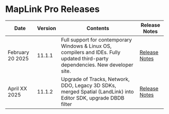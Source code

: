 # MapLink Pro Releases

| Date | Version | Contents | Release Notes |
| --- | --- | --- | --- |
| February 20 2025 | 11.1.1 | Full support for contemporary Windows & Linux OS, compilers and IDEs. Fully updated third-party dependencies. New developer site. | [Release Notes](11.1.1.0/release-notes) |
| April XX 2025 | 11.1.2 | Upgrade of Tracks, Network, DDO, Legacy 3D SDKs, merged Spatial (LandLink) into Editor SDK, upgrade DBDB filter | [Release Notes](11.1.2.0/release-notes) |